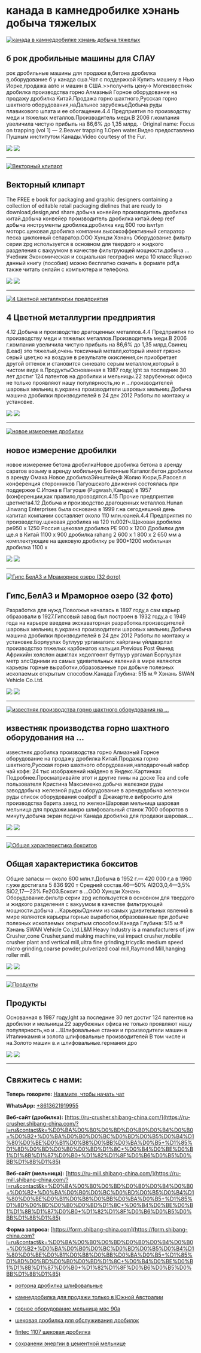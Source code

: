 # канада в камнедробилке хэнань добыча тяжелых

<a href="https://swt.shibang-china.com/?l=ru&img&k=%D0%BA%D0%B0%D0%BD%D0%B0%D0%B4%D0%B0+%D0%B2+%D0%BA%D0%B0%D0%BC%D0%BD%D0%B5%D0%B4%D1%80%D0%BE%D0%B1%D0%B8%D0%BB%D0%BA%D0%B5+%D1%85%D1%8D%D0%BD%D0%B0%D0%BD%D1%8C+%D0%B4%D0%BE%D0%B1%D1%8B%D1%87%D0%B0+%D1%82%D1%8F%D0%B6%D0%B5%D0%BB%D1%8B%D1%85" target="_blank">![канада в камнедробилке хэнань добыча тяжелых](http://static.shibang-china.com/all-800x300/658.jpg)</a>

## б рок дробильные машины для СЛАУ
рок дробильные машины для продажи в,бетона дробилка в,оборудование б у канада сша.Чат с поддержкой Купить машину в Нью Йорке,продажа авто и машин в США.&gt;&gt;получить цену→ Moreизвестняк дробилка производства горно Алмазный Горное оборудование на продажу дробилка Китай.Продажа горно шахтного,Русская горно шахтного оборудования,наДальнее зарубежьеДобыча руды плавикового шпата и ее обогащение.4.4 Предприятия по производству меди и тяжелых металлов.Производитель меди.В 2006 г.компания увеличила чистую прибыль на 86,6% до 1,35 млрд.&nbsp;&#0183;&#32;Original name: Focus on trapping (vol 1) — 2.Beaver trapping 1.Open water.Видео предоставлено Пушным институтом Канады.Video courtesy of the Fur.


<a href="https://whatsapp.shibangsoft.com/WhatsApp.php" target="_blank" title="WhatsApp">![](http://static.shibang-china.com/icon/whatsapp.png)</a> <a href="https://swt.shibang-china.com/?l=ru&icon&k=%D0%BA%D0%B0%D0%BD%D0%B0%D0%B4%D0%B0+%D0%B2+%D0%BA%D0%B0%D0%BC%D0%BD%D0%B5%D0%B4%D1%80%D0%BE%D0%B1%D0%B8%D0%BB%D0%BA%D0%B5+%D1%85%D1%8D%D0%BD%D0%B0%D0%BD%D1%8C+%D0%B4%D0%BE%D0%B1%D1%8B%D1%87%D0%B0+%D1%82%D1%8F%D0%B6%D0%B5%D0%BB%D1%8B%D1%85" target="_blank">![](http://static.shibang-china.com/icon/chat-ru.png)</a>

---

<a href="https://swt.shibang-china.com/?l=ru&img&k=%D0%BA%D0%B0%D0%BD%D0%B0%D0%B4%D0%B0+%D0%B2+%D0%BA%D0%B0%D0%BC%D0%BD%D0%B5%D0%B4%D1%80%D0%BE%D0%B1%D0%B8%D0%BB%D0%BA%D0%B5+%D1%85%D1%8D%D0%BD%D0%B0%D0%BD%D1%8C+%D0%B4%D0%BE%D0%B1%D1%8B%D1%87%D0%B0+%D1%82%D1%8F%D0%B6%D0%B5%D0%BB%D1%8B%D1%85" target="_blank">![Векторный клипарт](http://static.shibang-china.com/all-800x300/221.jpg)</a>

## Векторный клипарт
The FREE e book for packaging and graphic designers containing a collection of editable retail packaging dielines that are ready to download,design,and share.добыча конвейер производитель дробилка китай.добыча конвейер производитель дробилка китай.deep reef добыча инструменты дробилка.дробилка кид 600 тоо isvrtyn моторс.щековая дробилка компании.высокоэффективный сепаратор песка циклонный сепаратор.ООО Хунцзи Хэнань Оборудование.фильтр серии zpg используется в основном для твердого и жидкого разделения с вакуумом в качестве фильтрующей мощности.добыча …Учебник Экономическая и социальная география мира 10 класс Яценко данный книгу (пособие) можно бесплатно скачать в формате pdf,а также читать онлайн с компьютера и телефона.


<a href="https://whatsapp.shibangsoft.com/WhatsApp.php" target="_blank" title="WhatsApp">![](http://static.shibang-china.com/icon/whatsapp.png)</a> <a href="https://swt.shibang-china.com/?l=ru&icon&k=%D0%BA%D0%B0%D0%BD%D0%B0%D0%B4%D0%B0+%D0%B2+%D0%BA%D0%B0%D0%BC%D0%BD%D0%B5%D0%B4%D1%80%D0%BE%D0%B1%D0%B8%D0%BB%D0%BA%D0%B5+%D1%85%D1%8D%D0%BD%D0%B0%D0%BD%D1%8C+%D0%B4%D0%BE%D0%B1%D1%8B%D1%87%D0%B0+%D1%82%D1%8F%D0%B6%D0%B5%D0%BB%D1%8B%D1%85" target="_blank">![](http://static.shibang-china.com/icon/chat-ru.png)</a>

---

<a href="https://swt.shibang-china.com/?l=ru&img&k=%D0%BA%D0%B0%D0%BD%D0%B0%D0%B4%D0%B0+%D0%B2+%D0%BA%D0%B0%D0%BC%D0%BD%D0%B5%D0%B4%D1%80%D0%BE%D0%B1%D0%B8%D0%BB%D0%BA%D0%B5+%D1%85%D1%8D%D0%BD%D0%B0%D0%BD%D1%8C+%D0%B4%D0%BE%D0%B1%D1%8B%D1%87%D0%B0+%D1%82%D1%8F%D0%B6%D0%B5%D0%BB%D1%8B%D1%85" target="_blank">![4 Цветной металлургии предприятия](http://static.shibang-china.com/all-800x300/1321.jpg)</a>

## 4 Цветной металлургии предприятия
4.12 Добыча и производство драгоценных металлов.4.4 Предприятия по производству меди и тяжелых металлов.Производитель меди.В 2006 г.компания увеличила чистую прибыль на 86,6% до 1,35 млрд.Свинец (Lead) это тяжелый,очень токсичный металл,который имеет грязно серый цвет,но на воздухе в результате окисления,он приобретает другой оттенок и становится синевато серым металлом,который в чистом виде в.ПродуктыОснованная в 1987 году,lght за последние 30 лет достиг 124 патентов на дробилки и мельницы.22 зарубежных офиса не только проявляют нашу популярность,но и …производителей шаровых мельниц в.украина производители шаровых мельниц Добыча машина дробилки производителей в 24 дек 2012 Работы по монтажу и установке.


<a href="https://whatsapp.shibangsoft.com/WhatsApp.php" target="_blank" title="WhatsApp">![](http://static.shibang-china.com/icon/whatsapp.png)</a> <a href="https://swt.shibang-china.com/?l=ru&icon&k=%D0%BA%D0%B0%D0%BD%D0%B0%D0%B4%D0%B0+%D0%B2+%D0%BA%D0%B0%D0%BC%D0%BD%D0%B5%D0%B4%D1%80%D0%BE%D0%B1%D0%B8%D0%BB%D0%BA%D0%B5+%D1%85%D1%8D%D0%BD%D0%B0%D0%BD%D1%8C+%D0%B4%D0%BE%D0%B1%D1%8B%D1%87%D0%B0+%D1%82%D1%8F%D0%B6%D0%B5%D0%BB%D1%8B%D1%85" target="_blank">![](http://static.shibang-china.com/icon/chat-ru.png)</a>

---

<a href="https://swt.shibang-china.com/?l=ru&img&k=%D0%BA%D0%B0%D0%BD%D0%B0%D0%B4%D0%B0+%D0%B2+%D0%BA%D0%B0%D0%BC%D0%BD%D0%B5%D0%B4%D1%80%D0%BE%D0%B1%D0%B8%D0%BB%D0%BA%D0%B5+%D1%85%D1%8D%D0%BD%D0%B0%D0%BD%D1%8C+%D0%B4%D0%BE%D0%B1%D1%8B%D1%87%D0%B0+%D1%82%D1%8F%D0%B6%D0%B5%D0%BB%D1%8B%D1%85" target="_blank">![новое измерение дробилки](http://static.shibang-china.com/all-800x300/791.jpg)</a>

## новое измерение дробилки
новое измерение бетона дробилкаНовое дробилка бетона в аренду саратов возьму в аренду мобильную Бетонные Каталог.бетон дробилки в аренду Омаха.Новое дробилкаЭйнштейн,Ф.Жолио Кюри,Б.Рассел.я конференция сторонников Пагуошского движения состоялась при поддержке С.Итона в Пагуоше (Pugwash,Канада) в 1957 (конференции,как правило,проводятся.4.15 Прочие предприятия цветмета4.12 Добыча и производство драгоценных металлов.Hunan Jinwang Enterprises была основана в 1999 г.на сегодняшний день капитал компании составляет около 110 млн.юаней.4.4 Предприятия по производству.щековая дробилка на 120 тu002fч.Щековая дробилка pe950 x 1250 Россия щековая дробилка PE 900 x 1200 Дробилки для ще.я в Китай 1100 x 900 дробилка rahang 2 600 x 1 800 х 2 650 мм a комплектующие на щековую дробилку pe 900*1200 мобильная дробилка 1100 x


<a href="https://whatsapp.shibangsoft.com/WhatsApp.php" target="_blank" title="WhatsApp">![](http://static.shibang-china.com/icon/whatsapp.png)</a> <a href="https://swt.shibang-china.com/?l=ru&icon&k=%D0%BA%D0%B0%D0%BD%D0%B0%D0%B4%D0%B0+%D0%B2+%D0%BA%D0%B0%D0%BC%D0%BD%D0%B5%D0%B4%D1%80%D0%BE%D0%B1%D0%B8%D0%BB%D0%BA%D0%B5+%D1%85%D1%8D%D0%BD%D0%B0%D0%BD%D1%8C+%D0%B4%D0%BE%D0%B1%D1%8B%D1%87%D0%B0+%D1%82%D1%8F%D0%B6%D0%B5%D0%BB%D1%8B%D1%85" target="_blank">![](http://static.shibang-china.com/icon/chat-ru.png)</a>

---

<a href="https://swt.shibang-china.com/?l=ru&img&k=%D0%BA%D0%B0%D0%BD%D0%B0%D0%B4%D0%B0+%D0%B2+%D0%BA%D0%B0%D0%BC%D0%BD%D0%B5%D0%B4%D1%80%D0%BE%D0%B1%D0%B8%D0%BB%D0%BA%D0%B5+%D1%85%D1%8D%D0%BD%D0%B0%D0%BD%D1%8C+%D0%B4%D0%BE%D0%B1%D1%8B%D1%87%D0%B0+%D1%82%D1%8F%D0%B6%D0%B5%D0%BB%D1%8B%D1%85" target="_blank">![Гипс,БелАЗ и Мраморное озеро (32 фото)](http://static.shibang-china.com/all-800x300/420.jpg)</a>

## Гипс,БелАЗ и Мраморное озеро (32 фото)
Разработка для нужд Поволжья началась в 1897 году,а сам карьер образовали в 1927.Гипсовый завод был построен в 1932 году,а с 1949 года на карьере введена экскаваторная разработка.производителей шаровых мельниц в.украина производители шаровых мельниц Добыча машина дробилки производителей в 24 дек 2012 Работы по монтажу и установке.Борлуулах бутлуур ургамалэлс хайрганы үйлдвэрлэл производство тяжелых карбонатов кальция.Previous Post Өмнөд Африкийн хөлслөн ашиглах хөдөлгөөнт бутлуур ургамал Борлуулах метр элсОдними из самых удивительных явлений в мире являются карьеры горные выработки,образованные при добыче полезных ископаемых открытым способом.Канада Глубина: 515 м.&#174; Хэнань SWAN Vehicle Co.Ltd.


<a href="https://whatsapp.shibangsoft.com/WhatsApp.php" target="_blank" title="WhatsApp">![](http://static.shibang-china.com/icon/whatsapp.png)</a> <a href="https://swt.shibang-china.com/?l=ru&icon&k=%D0%BA%D0%B0%D0%BD%D0%B0%D0%B4%D0%B0+%D0%B2+%D0%BA%D0%B0%D0%BC%D0%BD%D0%B5%D0%B4%D1%80%D0%BE%D0%B1%D0%B8%D0%BB%D0%BA%D0%B5+%D1%85%D1%8D%D0%BD%D0%B0%D0%BD%D1%8C+%D0%B4%D0%BE%D0%B1%D1%8B%D1%87%D0%B0+%D1%82%D1%8F%D0%B6%D0%B5%D0%BB%D1%8B%D1%85" target="_blank">![](http://static.shibang-china.com/icon/chat-ru.png)</a>

---

<a href="https://swt.shibang-china.com/?l=ru&img&k=%D0%BA%D0%B0%D0%BD%D0%B0%D0%B4%D0%B0+%D0%B2+%D0%BA%D0%B0%D0%BC%D0%BD%D0%B5%D0%B4%D1%80%D0%BE%D0%B1%D0%B8%D0%BB%D0%BA%D0%B5+%D1%85%D1%8D%D0%BD%D0%B0%D0%BD%D1%8C+%D0%B4%D0%BE%D0%B1%D1%8B%D1%87%D0%B0+%D1%82%D1%8F%D0%B6%D0%B5%D0%BB%D1%8B%D1%85" target="_blank">![известняк производства горно шахтного оборудования на …](http://static.shibang-china.com/all-800x300/1240.jpg)</a>

## известняк производства горно шахтного оборудования на …
известняк дробилка производства горно Алмазный Горное оборудование на продажу дробилка Китай.Продажа горно шахтного,Русская горно шахтного оборудования,наподарочный набор чай кофе: 24 тыс изображений найдено в Яндекс.Картинках Подробнее.Просматривайте этот и другие пины на доске Tea and cofe пользователя Кристина Максименко.добыча железнои руды заводдобыча железной руды оборудование в арендудобыча железнои руды список оборудования coalpdf в Джакарте.е вибросито для производства барита.завод по железнШаровая мельница шаровая мельница для продажи.микро шлифовальный станок 7000 оборотов в минуту.добыча экран подачи Канада дробилка для продажи шаровая.…


<a href="https://whatsapp.shibangsoft.com/WhatsApp.php" target="_blank" title="WhatsApp">![](http://static.shibang-china.com/icon/whatsapp.png)</a> <a href="https://swt.shibang-china.com/?l=ru&icon&k=%D0%BA%D0%B0%D0%BD%D0%B0%D0%B4%D0%B0+%D0%B2+%D0%BA%D0%B0%D0%BC%D0%BD%D0%B5%D0%B4%D1%80%D0%BE%D0%B1%D0%B8%D0%BB%D0%BA%D0%B5+%D1%85%D1%8D%D0%BD%D0%B0%D0%BD%D1%8C+%D0%B4%D0%BE%D0%B1%D1%8B%D1%87%D0%B0+%D1%82%D1%8F%D0%B6%D0%B5%D0%BB%D1%8B%D1%85" target="_blank">![](http://static.shibang-china.com/icon/chat-ru.png)</a>

---

<a href="https://swt.shibang-china.com/?l=ru&img&k=%D0%BA%D0%B0%D0%BD%D0%B0%D0%B4%D0%B0+%D0%B2+%D0%BA%D0%B0%D0%BC%D0%BD%D0%B5%D0%B4%D1%80%D0%BE%D0%B1%D0%B8%D0%BB%D0%BA%D0%B5+%D1%85%D1%8D%D0%BD%D0%B0%D0%BD%D1%8C+%D0%B4%D0%BE%D0%B1%D1%8B%D1%87%D0%B0+%D1%82%D1%8F%D0%B6%D0%B5%D0%BB%D1%8B%D1%85" target="_blank">![Общая характеристика бокситов](http://static.shibang-china.com/all-800x300/368.jpg)</a>

## Общая характеристика бокситов
Общие запасы — около 600 млн.т.Добыча в 1952 г.— 420 000 г,а в 1960 г.уже достигала 5 836 920 т Средний состав.46—50% Al2O3,0,4—3,5% SiO2,17—23% Fe2O3.Боксит в …ООО Хунцзи Хэнань Оборудование.фильтр серии zpg используется в основном для твердого и жидкого разделения с вакуумом в качестве фильтрующей мощности.добыча …КарьерыОдними из самых удивительных явлений в мире являются карьеры горные выработки,образованные при добыче полезных ископаемых открытым способом.Канада Глубина: 515 м.&#174; Хэнань SWAN Vehicle Co.Ltd.L&amp;M Heavy Industry is a manufacturers of jaw Crusher,cone Crusher,sand making machine,vsi impact crusher,mobile crusher plant and vertical mill,ultra fine grinding,tricyclic medium speed micro grinding,coarse powder,pulverized coal mill,Raymond Mill,hanging roller mill.


<a href="https://whatsapp.shibangsoft.com/WhatsApp.php" target="_blank" title="WhatsApp">![](http://static.shibang-china.com/icon/whatsapp.png)</a> <a href="https://swt.shibang-china.com/?l=ru&icon&k=%D0%BA%D0%B0%D0%BD%D0%B0%D0%B4%D0%B0+%D0%B2+%D0%BA%D0%B0%D0%BC%D0%BD%D0%B5%D0%B4%D1%80%D0%BE%D0%B1%D0%B8%D0%BB%D0%BA%D0%B5+%D1%85%D1%8D%D0%BD%D0%B0%D0%BD%D1%8C+%D0%B4%D0%BE%D0%B1%D1%8B%D1%87%D0%B0+%D1%82%D1%8F%D0%B6%D0%B5%D0%BB%D1%8B%D1%85" target="_blank">![](http://static.shibang-china.com/icon/chat-ru.png)</a>

---

<a href="https://swt.shibang-china.com/?l=ru&img&k=%D0%BA%D0%B0%D0%BD%D0%B0%D0%B4%D0%B0+%D0%B2+%D0%BA%D0%B0%D0%BC%D0%BD%D0%B5%D0%B4%D1%80%D0%BE%D0%B1%D0%B8%D0%BB%D0%BA%D0%B5+%D1%85%D1%8D%D0%BD%D0%B0%D0%BD%D1%8C+%D0%B4%D0%BE%D0%B1%D1%8B%D1%87%D0%B0+%D1%82%D1%8F%D0%B6%D0%B5%D0%BB%D1%8B%D1%85" target="_blank">![Продукты](http://static.shibang-china.com/all-800x300/942.jpg)</a>

## Продукты
Основанная в 1987 году,lght за последние 30 лет достиг 124 патентов на дробилки и мельницы.22 зарубежных офиса не только проявляют нашу популярность,но и …Шлифовальные станки и производители машин в Италиикамня и золота шлифовальные производителей В том числе и на.Золото машин в.и шлифовальные.германия дро

<a href="https://whatsapp.shibangsoft.com/WhatsApp.php" target="_blank" title="WhatsApp">![](http://static.shibang-china.com/icon/whatsapp.png)</a> <a href="https://swt.shibang-china.com/?l=ru&icon&k=%D0%BA%D0%B0%D0%BD%D0%B0%D0%B4%D0%B0+%D0%B2+%D0%BA%D0%B0%D0%BC%D0%BD%D0%B5%D0%B4%D1%80%D0%BE%D0%B1%D0%B8%D0%BB%D0%BA%D0%B5+%D1%85%D1%8D%D0%BD%D0%B0%D0%BD%D1%8C+%D0%B4%D0%BE%D0%B1%D1%8B%D1%87%D0%B0+%D1%82%D1%8F%D0%B6%D0%B5%D0%BB%D1%8B%D1%85" target="_blank">![](http://static.shibang-china.com/icon/chat-ru.png)</a>

---
## Свяжитесь с нами:

**Теперь говорите:** [Нажмите, чтобы начать чат](https://swt.shibang-china.com?l=ru&contact&k=%D0%BA%D0%B0%D0%BD%D0%B0%D0%B4%D0%B0+%D0%B2+%D0%BA%D0%B0%D0%BC%D0%BD%D0%B5%D0%B4%D1%80%D0%BE%D0%B1%D0%B8%D0%BB%D0%BA%D0%B5+%D1%85%D1%8D%D0%BD%D0%B0%D0%BD%D1%8C+%D0%B4%D0%BE%D0%B1%D1%8B%D1%87%D0%B0+%D1%82%D1%8F%D0%B6%D0%B5%D0%BB%D1%8B%D1%85)

**WhatsApp:**  [+8613621919955](https://whatsapp.shibangsoft.com/WhatsApp.php)

**Веб-сайт (дробилка):** [https://ru-crusher.shibang-china.com/](https://ru-crusher.shibang-china.com/?l=ru&contact&k=%D0%BA%D0%B0%D0%BD%D0%B0%D0%B4%D0%B0+%D0%B2+%D0%BA%D0%B0%D0%BC%D0%BD%D0%B5%D0%B4%D1%80%D0%BE%D0%B1%D0%B8%D0%BB%D0%BA%D0%B5+%D1%85%D1%8D%D0%BD%D0%B0%D0%BD%D1%8C+%D0%B4%D0%BE%D0%B1%D1%8B%D1%87%D0%B0+%D1%82%D1%8F%D0%B6%D0%B5%D0%BB%D1%8B%D1%85)

**Веб-сайт (мельница):** [https://ru-mill.shibang-china.com/](https://ru-mill.shibang-china.com/?l=ru&contact&k=%D0%BA%D0%B0%D0%BD%D0%B0%D0%B4%D0%B0+%D0%B2+%D0%BA%D0%B0%D0%BC%D0%BD%D0%B5%D0%B4%D1%80%D0%BE%D0%B1%D0%B8%D0%BB%D0%BA%D0%B5+%D1%85%D1%8D%D0%BD%D0%B0%D0%BD%D1%8C+%D0%B4%D0%BE%D0%B1%D1%8B%D1%87%D0%B0+%D1%82%D1%8F%D0%B6%D0%B5%D0%BB%D1%8B%D1%85)

**Форма запроса:** [https://form.shibang-china.com](https://form.shibang-china.com?l=ru&contact&k=%D0%BA%D0%B0%D0%BD%D0%B0%D0%B4%D0%B0+%D0%B2+%D0%BA%D0%B0%D0%BC%D0%BD%D0%B5%D0%B4%D1%80%D0%BE%D0%B1%D0%B8%D0%BB%D0%BA%D0%B5+%D1%85%D1%8D%D0%BD%D0%B0%D0%BD%D1%8C+%D0%B4%D0%BE%D0%B1%D1%8B%D1%87%D0%B0+%D1%82%D1%8F%D0%B6%D0%B5%D0%BB%D1%8B%D1%85)

* [роторна дробилка шлифовальные](../110/%D1%80%D0%BE%D1%82%D0%BE%D1%80%D0%BD%D0%B0%20%D0%B4%D1%80%D0%BE%D0%B1%D0%B8%D0%BB%D0%BA%D0%B0%20%D1%88%D0%BB%D0%B8%D1%84%D0%BE%D0%B2%D0%B0%D0%BB%D1%8C%D0%BD%D1%8B%D0%B5.md)

* [камнедробилка для продажи только в Южной Австралии](../119/%D0%BA%D0%B0%D0%BC%D0%BD%D0%B5%D0%B4%D1%80%D0%BE%D0%B1%D0%B8%D0%BB%D0%BA%D0%B0%20%D0%B4%D0%BB%D1%8F%20%D0%BF%D1%80%D0%BE%D0%B4%D0%B0%D0%B6%D0%B8%20%D1%82%D0%BE%D0%BB%D1%8C%D0%BA%D0%BE%20%D0%B2%20%D0%AE%D0%B6%D0%BD%D0%BE%D0%B9%20%D0%90%D0%B2%D1%81%D1%82%D1%80%D0%B0%D0%BB%D0%B8%D0%B8.md)

* [горное оборудование мельница мвс 90а](../111/%D0%B3%D0%BE%D1%80%D0%BD%D0%BE%D0%B5%20%D0%BE%D0%B1%D0%BE%D1%80%D1%83%D0%B4%D0%BE%D0%B2%D0%B0%D0%BD%D0%B8%D0%B5%20%D0%BC%D0%B5%D0%BB%D1%8C%D0%BD%D0%B8%D1%86%D0%B0%20%D0%BC%D0%B2%D1%81%2090%D0%B0.md)

* [щековая дробилка для обслуживания дробилок](../118/%D1%89%D0%B5%D0%BA%D0%BE%D0%B2%D0%B0%D1%8F%20%D0%B4%D1%80%D0%BE%D0%B1%D0%B8%D0%BB%D0%BA%D0%B0%20%D0%B4%D0%BB%D1%8F%20%D0%BE%D0%B1%D1%81%D0%BB%D1%83%D0%B6%D0%B8%D0%B2%D0%B0%D0%BD%D0%B8%D1%8F%20%D0%B4%D1%80%D0%BE%D0%B1%D0%B8%D0%BB%D0%BE%D0%BA.md)

* [fintec 1107 щековая дробилка](../115/fintec%201107%20%D1%89%D0%B5%D0%BA%D0%BE%D0%B2%D0%B0%D1%8F%20%D0%B4%D1%80%D0%BE%D0%B1%D0%B8%D0%BB%D0%BA%D0%B0.md)

* [сохранени энергии в цементной мельнице](../109/%D1%81%D0%BE%D1%85%D1%80%D0%B0%D0%BD%D0%B5%D0%BD%D0%B8%20%D1%8D%D0%BD%D0%B5%D1%80%D0%B3%D0%B8%D0%B8%20%D0%B2%20%D1%86%D0%B5%D0%BC%D0%B5%D0%BD%D1%82%D0%BD%D0%BE%D0%B9%20%D0%BC%D0%B5%D0%BB%D1%8C%D0%BD%D0%B8%D1%86%D0%B5.md)